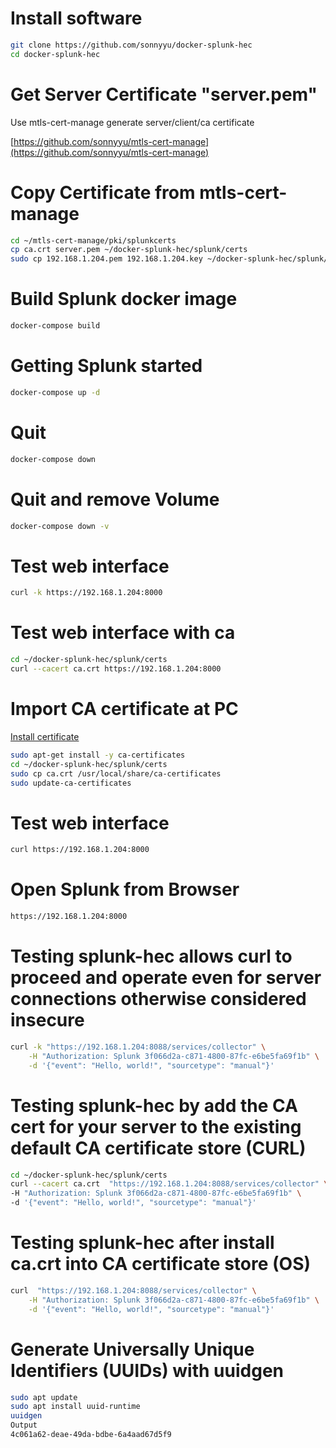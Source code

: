 # Install software
```bash
git clone https://github.com/sonnyyu/docker-splunk-hec
cd docker-splunk-hec
```
# Get Server Certificate "server.pem"
Use mtls-cert-manage generate server/client/ca certificate 

[https://github.com/sonnyyu/mtls-cert-manage](https://github.com/sonnyyu/mtls-cert-manage)


# Copy Certificate from mtls-cert-manage
```bash
cd ~/mtls-cert-manage/pki/splunkcerts
cp ca.crt server.pem ~/docker-splunk-hec/splunk/certs
sudo cp 192.168.1.204.pem 192.168.1.204.key ~/docker-splunk-hec/splunk/webcerts
```
# Build Splunk docker image
```bash
docker-compose build
```
# Getting Splunk started 
```bash
docker-compose up -d
```
# Quit 
```bash
docker-compose down 
```
# Quit and remove Volume
```bash
docker-compose down -v
```
# Test web interface
```bash
curl -k https://192.168.1.204:8000 
```
# Test web interface with ca
```bash
cd ~/docker-splunk-hec/splunk/certs
curl --cacert ca.crt https://192.168.1.204:8000 
```
# Import CA certificate at PC
[Install certificate](https://github.com/sonnyyu/mtls-cert-manage#install-certificate-at-windows)

```bash
sudo apt-get install -y ca-certificates
cd ~/docker-splunk-hec/splunk/certs
sudo cp ca.crt /usr/local/share/ca-certificates
sudo update-ca-certificates
```
# Test web interface
```bash
curl https://192.168.1.204:8000 
```
# Open Splunk from Browser
```bash
https://192.168.1.204:8000
```
# Testing splunk-hec allows curl to proceed and operate even for server connections otherwise considered insecure
```bash
curl -k "https://192.168.1.204:8088/services/collector" \
    -H "Authorization: Splunk 3f066d2a-c871-4800-87fc-e6be5fa69f1b" \
    -d '{"event": "Hello, world!", "sourcetype": "manual"}'
```
# Testing splunk-hec by add the CA cert for your server to the existing default CA certificate store (CURL)
```bash
cd ~/docker-splunk-hec/splunk/certs
curl --cacert ca.crt  "https://192.168.1.204:8088/services/collector" \
-H "Authorization: Splunk 3f066d2a-c871-4800-87fc-e6be5fa69f1b" \
-d '{"event": "Hello, world!", "sourcetype": "manual"}'
```
# Testing splunk-hec after install ca.crt into CA certificate store (OS)
```bash
curl  "https://192.168.1.204:8088/services/collector" \
    -H "Authorization: Splunk 3f066d2a-c871-4800-87fc-e6be5fa69f1b" \
    -d '{"event": "Hello, world!", "sourcetype": "manual"}'
```
# Generate Universally Unique Identifiers (UUIDs) with uuidgen
```bash
sudo apt update
sudo apt install uuid-runtime
uuidgen
Output
4c061a62-deae-49da-bdbe-6a4aad67d5f9
```

